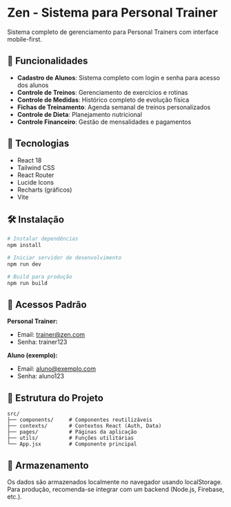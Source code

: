 # Zen - Sistema para Personal Trainer

Sistema completo de gerenciamento para Personal Trainers com interface mobile-first.

## 🚀 Funcionalidades

- **Cadastro de Alunos**: Sistema completo com login e senha para acesso dos alunos
- **Controle de Treinos**: Gerenciamento de exercícios e rotinas
- **Controle de Medidas**: Histórico completo de evolução física
- **Fichas de Treinamento**: Agenda semanal de treinos personalizados
- **Controle de Dieta**: Planejamento nutricional
- **Controle Financeiro**: Gestão de mensalidades e pagamentos

## 📱 Tecnologias

- React 18
- Tailwind CSS
- React Router
- Lucide Icons
- Recharts (gráficos)
- Vite

## 🛠️ Instalação

```bash
# Instalar dependências
npm install

# Iniciar servidor de desenvolvimento
npm run dev

# Build para produção
npm run build
```

## 👤 Acessos Padrão

**Personal Trainer:**
- Email: trainer@zen.com
- Senha: trainer123

**Aluno (exemplo):**
- Email: aluno@exemplo.com
- Senha: aluno123

## 📝 Estrutura do Projeto

```
src/
├── components/     # Componentes reutilizáveis
├── contexts/       # Contextos React (Auth, Data)
├── pages/          # Páginas da aplicação
├── utils/          # Funções utilitárias
└── App.jsx         # Componente principal
```

## 💾 Armazenamento

Os dados são armazenados localmente no navegador usando localStorage.
Para produção, recomenda-se integrar com um backend (Node.js, Firebase, etc.).
